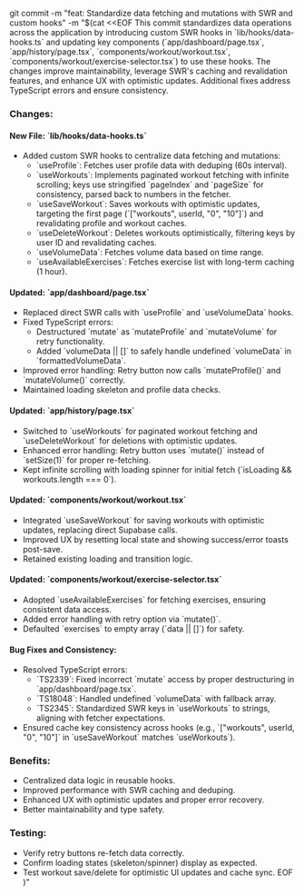 git commit -m "feat: Standardize data fetching and mutations with SWR and custom hooks" -m "$(cat <<EOF
This commit standardizes data operations across the application by introducing custom SWR hooks in \`lib/hooks/data-hooks.ts\` and updating key components (\`app/dashboard/page.tsx\`, \`app/history/page.tsx\`, \`components/workout/workout.tsx\`, \`components/workout/exercise-selector.tsx\`) to use these hooks. The changes improve maintainability, leverage SWR's caching and revalidation features, and enhance UX with optimistic updates. Additional fixes address TypeScript errors and ensure consistency.

### Changes:

#### New File: \`lib/hooks/data-hooks.ts\`
- Added custom SWR hooks to centralize data fetching and mutations:
  - \`useProfile\`: Fetches user profile data with deduping (60s interval).
  - \`useWorkouts\`: Implements paginated workout fetching with infinite scrolling; keys use stringified \`pageIndex\` and \`pageSize\` for consistency, parsed back to numbers in the fetcher.
  - \`useSaveWorkout\`: Saves workouts with optimistic updates, targeting the first page (\`["workouts", userId, "0", "10"]\`) and revalidating profile and workout caches.
  - \`useDeleteWorkout\`: Deletes workouts optimistically, filtering keys by user ID and revalidating caches.
  - \`useVolumeData\`: Fetches volume data based on time range.
  - \`useAvailableExercises\`: Fetches exercise list with long-term caching (1 hour).

#### Updated: \`app/dashboard/page.tsx\`
- Replaced direct SWR calls with \`useProfile\` and \`useVolumeData\` hooks.
- Fixed TypeScript errors:
  - Destructured \`mutate\` as \`mutateProfile\` and \`mutateVolume\` for retry functionality.
  - Added \`volumeData || []\` to safely handle undefined \`volumeData\` in \`formattedVolumeData\`.
- Improved error handling: Retry button now calls \`mutateProfile()\` and \`mutateVolume()\` correctly.
- Maintained loading skeleton and profile data checks.

#### Updated: \`app/history/page.tsx\`
- Switched to \`useWorkouts\` for paginated workout fetching and \`useDeleteWorkout\` for deletions with optimistic updates.
- Enhanced error handling: Retry button uses \`mutate()\` instead of \`setSize(1)\` for proper re-fetching.
- Kept infinite scrolling with loading spinner for initial fetch (\`isLoading && workouts.length === 0\`).

#### Updated: \`components/workout/workout.tsx\`
- Integrated \`useSaveWorkout\` for saving workouts with optimistic updates, replacing direct Supabase calls.
- Improved UX by resetting local state and showing success/error toasts post-save.
- Retained existing loading and transition logic.

#### Updated: \`components/workout/exercise-selector.tsx\`
- Adopted \`useAvailableExercises\` for fetching exercises, ensuring consistent data access.
- Added error handling with retry option via \`mutate()\`.
- Defaulted \`exercises\` to empty array (\`data || []\`) for safety.

#### Bug Fixes and Consistency:
- Resolved TypeScript errors:
  - \`TS2339\`: Fixed incorrect \`mutate\` access by proper destructuring in \`app/dashboard/page.tsx\`.
  - \`TS18048\`: Handled undefined \`volumeData\` with fallback array.
  - \`TS2345\`: Standardized SWR keys in \`useWorkouts\` to strings, aligning with fetcher expectations.
- Ensured cache key consistency across hooks (e.g., \`["workouts", userId, "0", "10"]\` in \`useSaveWorkout\` matches \`useWorkouts\`).

### Benefits:
- Centralized data logic in reusable hooks.
- Improved performance with SWR caching and deduping.
- Enhanced UX with optimistic updates and proper error recovery.
- Better maintainability and type safety.

### Testing:
- Verify retry buttons re-fetch data correctly.
- Confirm loading states (skeleton/spinner) display as expected.
- Test workout save/delete for optimistic UI updates and cache sync.
EOF
)"